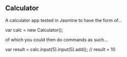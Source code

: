 ## Calculator

A calculator app tested in Jasmine to have the form of...

var calc = new Calculator();

of which you could then do commands as such...

var result = calc.input(5).input(5).add(); // result = 10